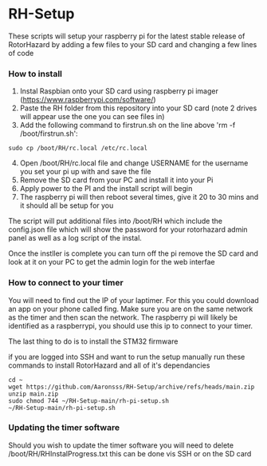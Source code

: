 # RH-Setup

These scripts will setup your raspberry pi for the latest stable release of RotorHazard by adding a few files to your SD card and changing a few lines of code 

### How to install
1. Instal Raspbian onto your SD card using raspberry pi imager (https://www.raspberrypi.com/software/)
2. Paste the RH folder from this repository into your SD card (note 2 drives will appear use the one you can see files in)
3. Add the following command to firstrun.sh on the line above 'rm -f /boot/firstrun.sh':
```
sudo cp /boot/RH/rc.local /etc/rc.local
```
4. Open /boot/RH/rc.local file and change USERNAME for the username you set your pi up with and save the file
5. Remove the SD card from your PC and install it into your Pi
6. Apply power to the PI and the install script will begin
7. The raspberry pi will then reboot several times, give it 20 to 30 mins and it should all be setup for you

The script will put additional files into /boot/RH which include the config.json file which will show the password for your rotorhazard admin panel as well as a log script of the instal. 

Once the instller is complete you can turn off the pi remove the SD card and look at it on your PC to get the admin login for the web interfae

### How to connect to your timer
You will need to find out the IP of your laptimer. For this you could download an app on your phone called fing. Make sure you are on the same network as the timer and then scan the network. The raspberry pi will likely be identified as a raspberrypi, you should use this ip to connect to your timer.

The last thing to do is to install the STM32 firmware
 
if you are logged into SSH and want to run the setup manually run these commands to install RotorHazard and all of it's dependancies

```
cd ~
wget https://github.com/Aaronsss/RH-Setup/archive/refs/heads/main.zip
unzip main.zip
sudo chmod 744 ~/RH-Setup-main/rh-pi-setup.sh
~/RH-Setup-main/rh-pi-setup.sh
```

### Updating the timer software

Should you wish to update the timer software you will need to delete /boot/RH/RHInstalProgress.txt this can be done vis SSH or on the SD card
